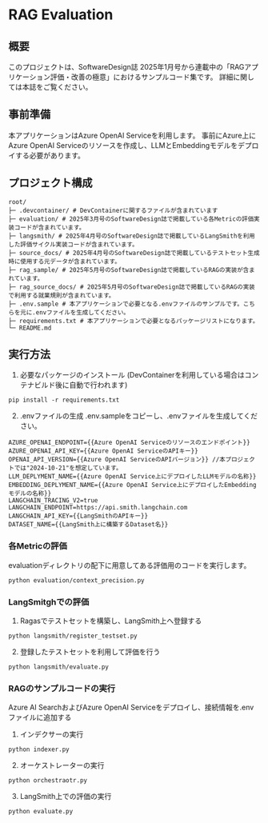 # RAG Evaluation

## 概要
このプロジェクトは、SoftwareDesign誌 2025年1月号から連載中の「RAGアプリケーション評価・改善の極意」におけるサンプルコード集です。
詳細に関しては本誌をご覧ください。

## 事前準備

本アプリケーションはAzure OpenAI Serviceを利用します。
事前にAzure上にAzure OpenAI Serviceのリソースを作成し、LLMとEmbeddingモデルをデプロイする必要があります。

## プロジェクト構成

```
root/ 
├─ .devcontainer/ # DevContainerに関するファイルが含まれています
├─ evaluation/ # 2025年3月号のSoftwareDesign誌で掲載している各Metricの評価実装コードが含まれています。
├─ langsmith/ # 2025年4月号のSoftwareDesign誌で掲載しているLangSmithを利用した評価サイクル実装コードが含まれています。
├─ source_docs/ # 2025年4月号のSoftwareDesign誌で掲載しているテストセット生成時に使用する元データが含まれています。
├─ rag_sample/ # 2025年5月号のSoftwareDesign誌で掲載しているRAGの実装が含まれています。
├─ rag_source_docs/ # 2025年5月号のSoftwareDesign誌で掲載しているRAGの実装で利用する就業規則が含まれています。
├─ .env.sample # 本アプリケーションで必要となる.envファイルのサンプルです。こちらを元に.envファイルを生成してください。 
├─ requirements.txt # 本アプリケーションで必要となるパッケージリストになります。 
└─ README.md
```

## 実行方法

1. 必要なパッケージのインストール
(DevContainerを利用している場合はコンテナビルド後に自動で行われます)

```
pip install -r requirements.txt
```

2. .envファイルの生成
.env.sampleをコピーし、.envファイルを生成してください。

```
AZURE_OPENAI_ENDPOINT={{Azure OpenAI Serviceのリソースのエンドポイント}}
AZURE_OPENAI_API_KEY={{Azure OpenAI ServiceのAPIキー}}
OPENAI_API_VERSION={{Azure OpenAI ServiceのAPIバージョン}} //本プロジェクトでは"2024-10-21"を想定しています。
LLM_DEPLYMENT_NAME={{Azure OpenAI Service上にデプロイしたLLMモデルの名称}}
EMBEDDING_DEPLYMENT_NAME={{Azure OpenAI Service上にデプロイしたEmbeddingモデルの名称}}
LANGCHAIN_TRACING_V2=true
LANGCHAIN_ENDPOINT=https://api.smith.langchain.com
LANGCHAIN_API_KEY={{LangSmithのAPIキー}}
DATASET_NAME={{LangSmith上に構築するDataset名}}
```

### 各Metricの評価
evaluationディレクトリの配下に用意してある評価用のコードを実行します。
```
python evaluation/context_precision.py
```

### LangSmitghでの評価

1. Ragasでテストセットを構築し、LangSmith上へ登録する
```
python langsmith/register_testset.py
```

2. 登録したテストセットを利用して評価を行う
```
python langsmith/evaluate.py
```

### RAGのサンプルコードの実行

Azure AI SearchおよびAzure OpenAI Serviceをデプロイし、接続情報を.envファイルに追加する

1. インデクサーの実行
```
python indexer.py
```

2. オーケストレーターの実行
```
python orchestraotr.py
```

3. LangSmith上での評価の実行

```
python evaluate.py
```